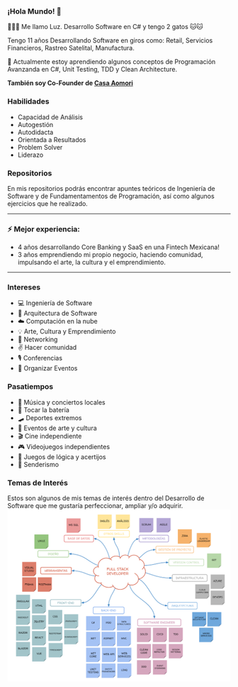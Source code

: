 ### ¡Hola Mundo! 👋

👨🏻‍💻 Me llamo Luz. Desarrollo Software en C# y tengo 2 gatos 🐱🐱

Tengo 11 años Desarrollando Software en giros como: Retail, Servicios Financieros, Rastreo Satelital, Manufactura.

📓 Actualmente estoy aprendiendo algunos conceptos de Programación Avanzanda en C#, Unit Testing, TDD y Clean Architecture.

**También soy Co-Founder de [Casa Aomori](https://www.casaaomori.com/)**

### Habilidades
- Capacidad de Análisis
- Autogestión
- Autodidacta
- Orientada a Resultados
- Problem Solver
- Liderazo

### Repositorios
En mis repositorios podrás encontrar apuntes teóricos de Ingeniería de Software y de Fundamentamentos de Programación, así como algunos ejercicios que he realizado.

---

### ⚡ Mejor experiencia:
- 4 años desarrollando Core Banking y SaaS en una Fintech Mexicana!
- 3 años emprendiendo mi propio negocio, haciendo comunidad, impulsando el arte, la cultura y el emprendimiento.

---

### Intereses
- 💻 Ingeniería de Software
- 🧠 Arquitectura de Software
- ☁️ Computación en la nube
- 💡 Arte, Cultura y Emprendimiento
- 🤝 Networking
- ✌️ Hacer comunidad
- 🎙️ Conferencias 
- 📝 Organizar Eventos

### Pasatiempos
- 🎸 Música y conciertos locales
- 🥁 Tocar la batería
- 🛹 Deportes extremos
- 🎨 Eventos de arte y cultura
- 🎬 Cine independiente
- 🎮 Videojuegos independientes
- 🧩 Juegos de lógica y acertijos
- 🌲 Senderismo

### Temas de Interés
Estos son algunos de mis temas de interés dentro del Desarrollo de Software que me gustaría perfeccionar, ampliar y/o adquirir.
![Full Stack Developer](https://github.com/luzyrawr/luzyrawr/blob/main/Full%20Stack%20Developer.png)

<!--
**luzyrawr/luzyrawr** is a ✨ _special_ ✨ repository because its `README.md` (this file) appears on your GitHub profile.

Here are some ideas to get you started:

- 🔭 I’m currently working on ...
- 🌱 I’m currently learning ...
- 👯 I’m looking to collaborate on ...
- 🤔 I’m looking for help with ...
- 💬 Ask me about ...
- 📫 How to reach me: ...
- 😄 Pronouns: ...
- ⚡ Fun fact: ...
-->
